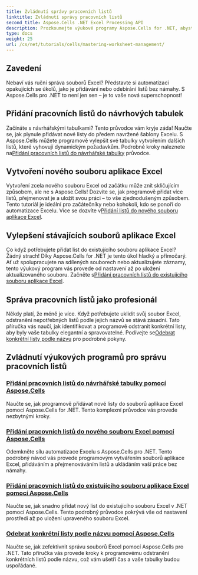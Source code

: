 ```yaml
---
title: Zvládnutí správy pracovních listů
linktitle: Zvládnutí správy pracovních listů
second_title: Aspose.Cells .NET Excel Processing API
description: Prozkoumejte výukové programy Aspose.Cells for .NET, abyste zvládli automatizaci Excelu. Naučte se programově přidávat/odebírat listy v nových nebo stávajících souborech aplikace Excel.
type: docs
weight: 25
url: /cs/net/tutorials/cells/mastering-worksheet-management/
---
```

## Zavedení

Nebaví vás ruční správa souborů Excel? Představte si automatizaci opakujících se úkolů, jako je přidávání nebo odebírání listů bez námahy. S Aspose.Cells pro .NET to není jen sen – je to vaše nová superschopnost!  

## Přidání pracovních listů do návrhových tabulek  

 Začínáte s návrhářskými tabulkami? Tento průvodce vám kryje záda! Naučte se, jak plynule přidávat nové listy do předem navržené šablony Excelu. S Aspose.Cells můžete programově vylepšit své tabulky vytvořením dalších listů, které vyhovují dynamickým požadavkům. Podrobné kroky naleznete na[Přidání pracovních listů do návrhářské tabulky](./adding-worksheets-to-designer-spreadsheet/) průvodce.  

## Vytvoření nového souboru aplikace Excel  

 Vytvoření zcela nového souboru Excel od začátku může znít skličujícím způsobem, ale ne s Aspose.Cells! Dozvíte se, jak programově přidat více listů, přejmenovat je a uložit svou práci – to vše zjednodušeným způsobem. Tento tutoriál je ideální pro začátečníky nebo kohokoli, kdo se ponoří do automatizace Excelu. Více se dozvíte v[Přidání listů do nového souboru aplikace Excel](./adding-worksheets-to-new-excel-file/).  

## Vylepšení stávajících souborů aplikace Excel  

 Co když potřebujete přidat list do existujícího souboru aplikace Excel? Žádný strach! Díky Aspose.Cells for .NET je tento úkol hladký a přímočarý. Ať už spolupracujete na sdílených souborech nebo aktualizujete záznamy, tento výukový program vás provede od nastavení až po uložení aktualizovaného souboru. Začněte s[Přidání pracovních listů do existujícího souboru aplikace Excel](./adding-worksheets-to-existing-excel-file/).  

## Správa pracovních listů jako profesionál  

 Někdy platí, že méně je více. Když potřebujete uklidit svůj soubor Excel, odstranění nepotřebných listů podle jejich názvů se stává zásadní. Tato příručka vás naučí, jak identifikovat a programově odstranit konkrétní listy, aby byly vaše tabulky elegantní a spravovatelné. Podívejte se[Odebrat konkrétní listy podle názvu](./remove-specific-worksheets-by-name/) pro podrobné pokyny.  

## Zvládnutí výukových programů pro správu pracovních listů
### [Přidání pracovních listů do návrhářské tabulky pomocí Aspose.Cells](./adding-worksheets-to-designer-spreadsheet/)
Naučte se, jak programově přidávat nové listy do souborů aplikace Excel pomocí Aspose.Cells for .NET. Tento komplexní průvodce vás provede nezbytnými kroky.
### [Přidání pracovních listů do nového souboru Excel pomocí Aspose.Cells](./adding-worksheets-to-new-excel-file/)
Odemkněte sílu automatizace Excelu s Aspose.Cells pro .NET. Tento podrobný návod vás provede programovým vytvářením souborů aplikace Excel, přidáváním a přejmenováváním listů a ukládáním vaší práce bez námahy.
### [Přidání pracovních listů do existujícího souboru aplikace Excel pomocí Aspose.Cells](./adding-worksheets-to-existing-excel-file/)
Naučte se, jak snadno přidat nový list do existujícího souboru Excel v .NET pomocí Aspose.Cells. Tento podrobný průvodce pokrývá vše od nastavení prostředí až po uložení upraveného souboru Excel.
### [Odebrat konkrétní listy podle názvu pomocí Aspose.Cells](./remove-specific-worksheets-by-name/)
Naučte se, jak zefektivnit správu souborů Excel pomocí Aspose.Cells pro .NET. Tato příručka vás provede kroky k programovému odstranění konkrétních listů podle názvu, což vám ušetří čas a vaše tabulky budou uspořádané.